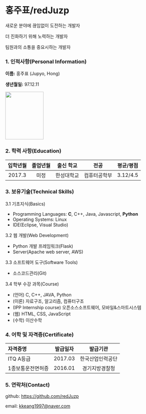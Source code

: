 # 홍주표/redJuzp
새로운 분야에 끊임없이 도전하는 개발자

더 진화하기 위해 노력하는 개발자

팀원과의 소통을 중요시하는 개발자

### 1. 인적사항(Personal Information)

**이름:** 홍주표 (Jupyo, Hong)

**생년월일:** 97.12.11

<img src="https://user-images.githubusercontent.com/73932690/101430256-fc1aad00-3947-11eb-8a9d-f2e104351ee5.jpg" width="120" height="150">

### 2. 학력 사항(Education)
| 입학년월 | 졸업년월 | 출신 학교 |    전공     | 평균/평점|
| :--:     | :--:     | :--:      |    :--:     | :--:     |
| 2017.3   | 미정     | 한성대학교| 컴퓨터공학부| 3.12/4.5 |

### 3. 보유기술(Technical Skills)

3.1 기초지식(Basics)
 - Programming Languages: **C**, C++, Java, Javascript, **Python**
 - Operating Systems: Linux
 - IDE(Eclipse, Visual Studio)

3.2 웹 개발(Web Development)
 - Python 개발 프레임워크(Flask)
 - Server(Apache web server, AWS)

3.3 소프트웨어 도구(Software Tools)
 - 소스코드관리(Git)

3.4 학부 수강 과목(Course)
 - (언어) C, C++, JAVA, Python
 - (이론) 자료구조, 알고리즘, 컴퓨터구조
 - (IPP Internship course) 오픈소스소프트웨어, 모바일&스마트시스템
 - (웹) HTML, CSS, JavaScript
 - (수학) 이산수학

### 4. 어학 및 자격증(Certificate)
| 자격증명 | 발급일자 | 발급기관 |
| :--      | :--:     |  :--:    |
| ITQ A등급| 2017.03  | 한국산업인력공단|
| 1종보통운전면허증|2016.01| 경기지방경찰청|

### 5. 연락처(Contact)

github: https://github.com/redJuzp

email: kkeang1997@naver.com
